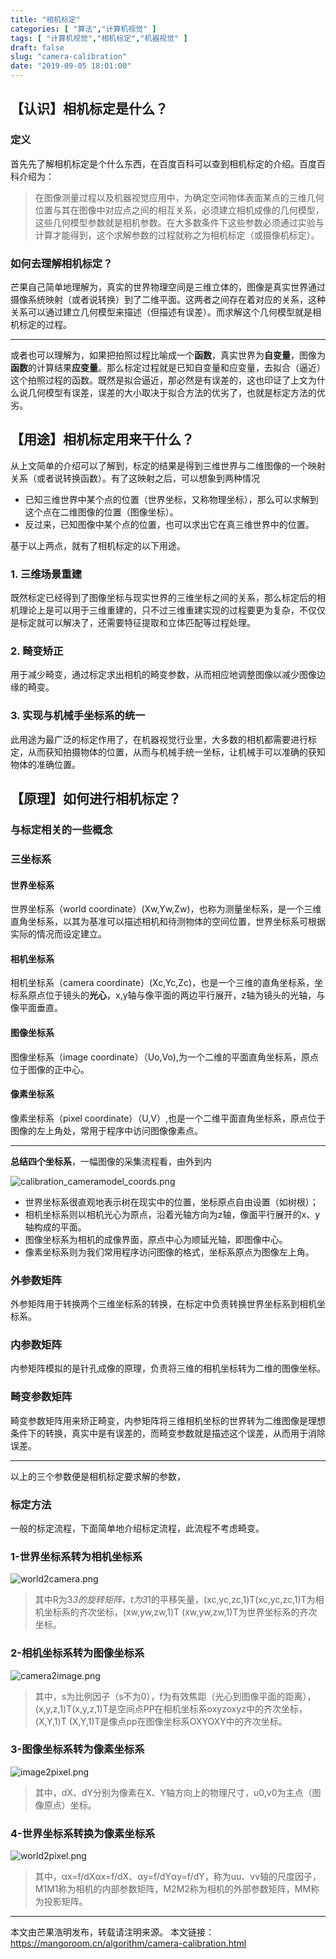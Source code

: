 ```yaml
---
title: "相机标定"
categories: [ "算法","计算机视觉" ]
tags: [ "计算机视觉","相机标定","机器视觉" ]
draft: false
slug: "camera-calibration"
date: "2019-09-05 18:01:00"
---
```


## 【认识】相机标定是什么？



### 定义

首先先了解相机标定是个什么东西，在百度百科可以查到相机标定的介绍。百度百科介绍为：

> 在图像测量过程以及机器视觉应用中，为确定空间物体表面某点的三维几何位置与其在图像中对应点之间的相互关系，必须建立相机成像的几何模型，这些几何模型参数就是相机参数。在大多数条件下这些参数必须通过实验与计算才能得到，这个求解参数的过程就称之为相机标定（或摄像机标定）。

### 如何去理解相机标定？

芒果自己简单地理解为，真实的世界物理空间是三维立体的，图像是真实世界通过摄像系统映射（或者说转换）到了二维平面。这两者之间存在着对应的关系，这种关系可以通过建立几何模型来描述（但描述有误差）。而求解这个几何模型就是相机标定的过程。

---

或者也可以理解为，如果把拍照过程比喻成一个**函数**，真实世界为**自变量**，图像为**函数**的计算结果**应变量**。那么标定过程就是已知自变量和应变量，去拟合（逼近）这个拍照过程的函数。既然是拟合逼近，那必然是有误差的，这也印证了上文为什么说几何模型有误差，误差的大小取决于拟合方法的优劣了，也就是标定方法的优劣。


## 【用途】相机标定用来干什么？

从上文简单的介绍可以了解到，标定的结果是得到三维世界与二维图像的一个映射关系（或者说转换函数）。有了这映射之后，可以想象到两种情况

- 已知三维世界中某个点的位置（世界坐标，又称物理坐标），那么可以求解到这个点在二维图像的位置（图像坐标）。
- 反过来，已知图像中某个点的位置，也可以求出它在真三维世界中的位置。


基于以上两点，就有了相机标定的以下用途。

### 1. 三维场景重建

既然标定已经得到了图像坐标与现实世界的三维坐标之间的关系，那么标定后的相机理论上是可以用于三维重建的，只不过三维重建实现的过程要更为复杂，不仅仅是标定就可以解决了，还需要特征提取和立体匹配等过程处理。

### 2. 畸变矫正

用于减少畸变，通过标定求出相机的畸变参数，从而相应地调整图像以减少图像边缘的畸变。

### 3. 实现与机械手坐标系的统一

此用途为最广泛的标定作用了，在机器视觉行业里，大多数的相机都需要进行标定，从而获知拍摄物体的位置，从而与机械手统一坐标，让机械手可以准确的获知物体的准确位置。

## 【原理】如何进行相机标定？

### 与标定相关的一些概念

### 三坐标系

#### 世界坐标系

世界坐标系（world coordinate）(Xw,Yw,Zw)，也称为测量坐标系，是一个三维直角坐标系，以其为基准可以描述相机和待测物体的空间位置，世界坐标系可根据实际的情况而设定建立。

#### 相机坐标系

相机坐标系（camera coordinate）(Xc,Yc,Zc)，也是一个三维的直角坐标系，坐标系原点位于镜头的**光心**，x,y轴与像平面的两边平行展开，z轴为镜头的光轴，与像平面垂直。

#### 图像坐标系

图像坐标系（image coordinate）（Uo,Vo),为一个二维的平面直角坐标系，原点位于图像的正中心。

#### 像素坐标系

像素坐标系（pixel coordinate）（U,V）,也是一个二维平面直角坐标系，原点位于图像的左上角处，常用于程序中访问图像像素点。

---

**总结四个坐标系**，一幅图像的采集流程看，由外到内

![calibration_cameramodel_coords.png][1]

- 世界坐标系很直观地表示树在现实中的位置，坐标原点自由设置（如树根）；
- 相机坐标系则以相机光心为原点，沿着光轴方向为z轴，像面平行展开的x、y轴构成的平面。
- 图像坐标系为相机的成像界面，原点中心为顺延光轴，即图像中心。
- 像素坐标系则为我们常用程序访问图像的格式，坐标系原点为图像左上角。

### 外参数矩阵

外参矩阵用于转换两个三维坐标系的转换，在标定中负责转换世界坐标系到相机坐标系。

### 内参数矩阵

内参矩阵模拟的是针孔成像的原理，负责将三维的相机坐标转为二维的图像坐标。

### 畸变参数矩阵

畸变参数矩阵用来矫正畸变，内参矩阵将三维相机坐标的世界转为二维图像是理想条件下的转换，真实中是有误差的，而畸变参数就是描述这个误差，从而用于消除误差。

---


以上的三个参数便是相机标定要求解的参数，



### 标定方法

一般的标定流程，下面简单地介绍标定流程，此流程不考虑畸变。

### 1-世界坐标系转为相机坐标系

![world2camera.png][2]

> 其中R为3*3的旋转矩阵，t为3*1的平移矢量，(xc,yc,zc,1)T(xc,yc,zc,1)T为相机坐标系的齐次坐标，(xw,yw,zw,1)T (xw,yw,zw,1)T为世界坐标系的齐次坐标。


### 2-相机坐标系转为图像坐标系

![camera2image.png][3]
> 其中，s为比例因子（s不为0），f为有效焦距（光心到图像平面的距离），(x,y,z,1)T(x,y,z,1)T是空间点PP在相机坐标系oxyzoxyz中的齐次坐标，(X,Y,1)T (X,Y,1)T是像点pp在图像坐标系OXYOXY中的齐次坐标。


### 3-图像坐标系转为像素坐标系

![image2pixel.png][4]
> 其中，dX、dY分别为像素在X、Y轴方向上的物理尺寸，u0,v0为主点（图像原点）坐标。

### 4-世界坐标系转换为像素坐标系

![world2pixel.png][5]
> 其中，αx=f/dXαx=f/dX、αy=f/dYαy=f/dY，称为uu、vv轴的尺度因子，M1M1称为相机的内部参数矩阵，M2M2称为相机的外部参数矩阵，MM称为投影矩阵。

---

本文由芒果浩明发布，转载请注明来源。
本文链接：https://mangoroom.cn/algorithm/camera-calibration.html


  [1]: https://mangoroom.cn/usr/uploads/2019/09/1565611359.png
  [2]: https://mangoroom.cn/usr/uploads/2019/09/4008434705.png
  [3]: https://mangoroom.cn/usr/uploads/2019/09/3225421958.png
  [4]: https://mangoroom.cn/usr/uploads/2019/09/1735504716.png
  [5]: https://mangoroom.cn/usr/uploads/2019/09/1920099800.png